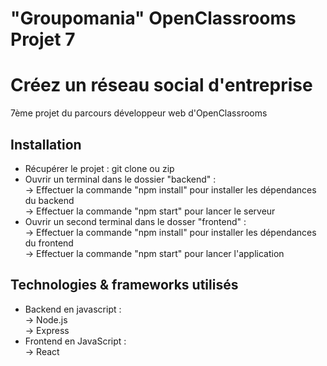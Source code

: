 # "Groupomania" OpenClassrooms Projet 7
# Créez un réseau social d'entreprise
7ème projet du parcours développeur web d'OpenClassrooms
## Installation
- Récupérer le projet : git clone ou zip
- Ouvrir un terminal dans le dossier "backend" :<br />
    -> Effectuer la commande "npm install" pour installer les dépendances du backend<br />
    -> Effectuer la commande "npm start" pour lancer le serveur
- Ouvrir un second terminal dans le dosser "frontend" :<br />
    -> Effectuer la commande "npm install" pour installer les dépendances du frontend<br />
    -> Effectuer la commande "npm start" pour lancer l'application

## Technologies & frameworks utilisés
- Backend en javascript :<br />
    -> Node.js<br />
    -> Express
- Frontend en JavaScript :<br />
    -> React
